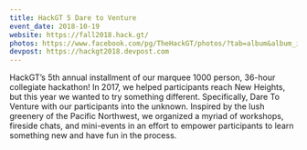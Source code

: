 ```yaml
---
title: HackGT 5 Dare to Venture
event_date: 2018-10-19
website: https://fall2018.hack.gt/
photos: https://www.facebook.com/pg/TheHackGT/photos/?tab=album&album_id=1549297701836737
devpost: https://hackgt2018.devpost.com
---
```


HackGT’s 5th annual installment of our marquee 1000 person, 36-hour collegiate hackathon! In 2017, we helped participants reach New Heights, but this year we wanted to try something different. Specifically, Dare To Venture with our participants into the unknown. Inspired by the lush greenery of the Pacific Northwest, we organized a myriad of workshops, fireside chats, and mini-events in an effort to empower participants to learn something new and have fun in the process.